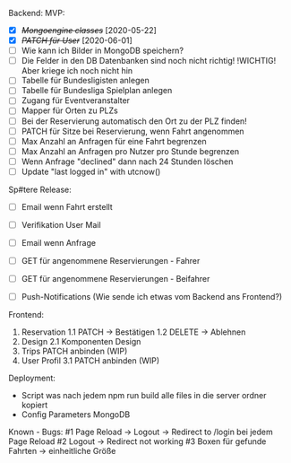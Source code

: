 Backend:
MVP:
* [X] ~~*Mongoengine classes*~~ [2020-05-22] 
* [X] ~~*PATCH für User*~~ [2020-06-01]
* [ ] Wie kann ich Bilder in MongoDB speichern?
* [ ] Die Felder in den DB Datenbanken sind noch nicht richtig! !WICHTIG! Aber kriege ich noch nicht hin
* [ ] Tabelle für Bundesligisten anlegen
* [ ] Tabelle für Bundesliga Spielplan anlegen
* [ ] Zugang für Eventveranstalter
* [ ] Mapper für Orten zu PLZs
* [ ] Bei der Reservierung automatisch den Ort zu der PLZ finden!
* [ ] PATCH für Sitze bei Reservierung, wenn Fahrt angenommen
* [ ] Max Anzahl an Anfragen für eine Fahrt begrenzen
* [ ] Max Anzahl an Anfragen pro Nutzer pro Stunde begrenzen
* [ ] Wenn Anfrage "declined" dann nach 24 Stunden löschen
* [ ] Update "last logged in" with utcnow()

Sp#tere Release:
* [ ] Email wenn Fahrt erstellt
* [ ] Verifikation User Mail
* [ ] Email wenn Anfrage
* [ ] GET für angenommene Reservierungen - Fahrer
* [ ] GET für angenommene Reservierungen - Beifahrer
* [ ] Push-Notifications (Wie sende ich etwas vom Backend ans Frontend?)



Frontend:
1. Reservation
    1.1 PATCH -> Bestätigen 
    1.2 DELETE -> Ablehnen
2. Design
    2.1 Komponenten Design
3. Trips PATCH anbinden (WIP)
4. User Profil
    3.1 PATCH anbinden (WIP)

Deployment:
- Script was nach jedem npm run build alle files in die server ordner kopiert
- Config Parameters MongoDB

Known - Bugs: 
#1 Page Reload -> Logout -> Redirect to /login bei jedem Page Reload
#2 Logout -> Redirect not working
#3 Boxen für gefunde Fahrten -> einheitliche Größe

